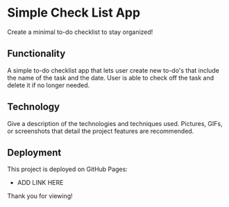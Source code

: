 # Simple Check List App

Create a minimal to-do checklist to stay organized! 

## Functionality

A simple to-do checklist app that lets user create new to-do's that include the name of the task and the date. User is able to check off the task and delete it if no longer needed.

## Technology

Give a description of the technologies and techniques used. Pictures, GIFs, or screenshots that detail the project features are recommended.

## Deployment

This project is deployed on GitHub Pages:

- ADD LINK HERE

Thank you for viewing! 
